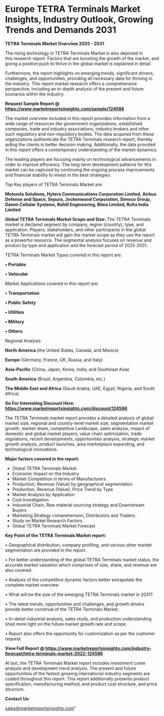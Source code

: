 # Europe TETRA Terminals Market Insights, Industry Outlook, Growing Trends and Demands 2031

<Strong> TETRA Terminals Market Overview 2025 - 2031</strong>

The rising technology in TETRA Terminals Market is also depicted in this research report. Factors that are boosting the growth of the market, and giving a positive push to thrive in the global market is explained in detail.

Furthermore, the report highlights on emerging trends, significant drivers, challenges, and opportunities, providing all necessary data for thriving in the industry. This report market research offers a comprehensive perspective, including an in-depth analysis of the present and future scenarios within the industry.

<strong>Request Sample Report @ <a href=https://www.marketreportsinsights.com/sample/124586>https://www.marketreportsinsights.com/sample/124586</a></strong>

The market overview included in this report provides information from a wide range of resources like government organizations, established companies, trade and industry associations, industry brokers and other such regulatory and non-regulatory bodies. The data acquired from these organizations authenticate the TETRA Terminals research report, thereby aiding the clients in better decision making. Additionally, the data provided in this report offers a contemporary understanding of the market dynamics.

The leading players are focusing mainly on technological advancements in order to improve efficiency. The long-term development patterns for this market can be captured by continuing the ongoing process improvements and financial stability to invest in the best strategies.

Top Key players of TETRA Terminals Market are:

<strong>Motorola Solutions, Hytera Communications Corporation Limited, Airbus Defense and Space, Sepura, Jvckenwood Corporation, Simoco Group, Damm Cellular Systems, Rohill Engineering, Bitea Limited, Rolta India Limited</strong>

<strong><b>Global TETRA Terminals Market Scope and Size:</b></strong>
The TETRA Terminals market is declared segment by company, region (country), type, and application. Players, stakeholders, and other participants in the global TETRA Terminals market will gain the market scope as they use the report as a powerful resource. The segmental analysis focuses on revenue and product by type and application and the forecast period of 2025-2031.

TETRA Terminals Market Types covered in this report are:

<strong>• Portable

• Vehicular</strong>

Market Applications covered in this report are:

<strong>• Transportation

• Public Safety

• Utilities

• Military

• Others</strong> 

Regional Analysis

<strong>North America</strong> (the United States, Canada, and Mexico)

<strong>Europe</strong> (Germany, France, UK, Russia, and Italy)

<strong>Asia-Pacific</strong> (China, Japan, Korea, India, and Southeast Asia)

<strong>South America</strong> (Brazil, Argentina, Colombia, etc.)

<strong>The Middle East and Africa</strong> (Saudi Arabia, UAE, Egypt, Nigeria, and South Africa)

<strong>Go For Interesting Discount Here: <a href=https://www.marketreportsinsights.com/discount/124586>https://www.marketreportsinsights.com/discount/124586</a></strong>

The TETRA Terminals market report provides a detailed analysis of global market size, regional and country-level market size, segmentation market growth, market share, competitive Landscape, sales analysis, impact of domestic and global market players, value chain optimization, trade regulations, recent developments, opportunities analysis, strategic market growth analysis, product launches, area marketplace expanding, and technological innovations.

<strong><b>Major factors covered in the report:</b></strong>
<ul>
  <li>Global TETRA Terminals Market </li>
  <li>Economic Impact on the Industry</li>
  <li>Market Competition in terms of Manufacturers</li>
  <li>Production, Revenue (Value) by geographical segmentation</li>
  <li>Production, Revenue (Value), Price Trend by Type</li>
  <li>Market Analysis by Application</li>
  <li>Cost Investigation</li>
  <li>Industrial Chain, Raw material sourcing strategy and Downstream Buyers</li>
  <li>Marketing Strategy comprehension, Distributors and Traders</li>
  <li>Study on Market Research Factors</li>
  <li>Global TETRA Terminals Market Forecast</li>
</ul>

<strong><b>Key Point of the TETRA Terminals Market report:</b></strong>

• Geographical distribution, company profiling, and various other market segmentation are provided in the report.

• For better understanding of the global TETRA Terminals market status, the accurate market valuation which comprises of size, share, and revenue are also covered.

• Analysis of the competitive dynamic factors better extrapolate the complete market overview

• What will be the size of the emerging TETRA Terminals market in 2031?

• The latest trends, opportunities and challenges, and growth drivers provide better construal of the TETRA Terminals Market.

• In-detail industrial analysis, sales study, and production understanding shed more light on the future market growth rate and scope.

• Report also offers the opportunity for customization as per the customer request.

<strong><b>View Full Report @ <a href=https://www.marketreportsinsights.com/industry-forecast/tetra-terminals-market-2022-124586>https://www.marketreportsinsights.com/industry-forecast/tetra-terminals-market-2022-124586</a></b></strong>


At last, the TETRA Terminals Market report includes investment come analysis and development trend analysis. The present and future opportunities of the fastest growing international industry segments are coated throughout this report. This report additionally presents product specification, manufacturing method, and product cost structure, and price structure.

<strong>Contact Us:</strong>

sales@marketreportsinsights.com"
